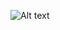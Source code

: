 ![Alt text](https://cdn.discordapp.com/attachments/1330943644240318465/1331023128230498366/xqd9gh.gif?ex=67dbe9a2&is=67da9822&hm=4ca5dd190dcd151d4844f8c8fae48377da7fef319b3d7dc302275dc3c473ea22&)
